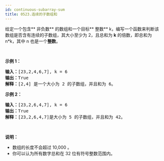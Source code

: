 ```yaml
---
id: continuous-subarray-sum
title: 0523.连续的子数组和
---
```

给定一个包含** 非负数** 的数组和一个目标** 整数** k，编写一个函数来判断该数组是否含有连续的子数组，其大小至少为 2，且总和为 **k** 的倍数，即总和为 n*k，其中 n 也是一个**整数**。

 

**示例 1：**


<pre><strong>输入：</strong>[23,2,4,6,7], k = 6<br/><strong>输出：</strong>True<br/><strong>解释：</strong>[2,4] 是一个大小为 2 的子数组，并且和为 6。<br/></pre>

**示例 2：**


<pre><strong>输入：</strong>[23,2,6,4,7], k = 6<br/><strong>输出：</strong>True<br/><strong>解释：</strong>[23,2,6,4,7]是大小为 5 的子数组，并且和为 42。<br/></pre>

 

**说明：**


- 数组的长度不会超过 10,000 。
- 你可以认为所有数字总和在 32 位有符号整数范围内。
